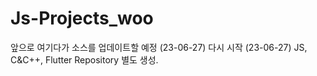 # Js-Projects_woo
앞으로 여기다가 소스를 업데이트할 예정 (23-06-27)
다시 시작 (23-06-27)
JS, C&C++, Flutter Repository 별도 생성. 
